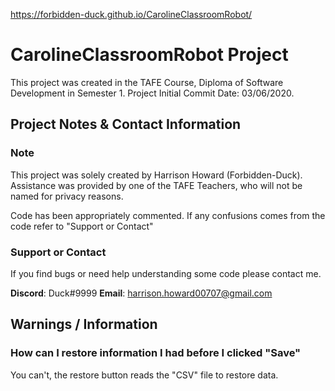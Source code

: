 <https://forbidden-duck.github.io/CarolineClassroomRobot/>
# CarolineClassroomRobot Project

This project was created in the TAFE Course, Diploma of Software Development in Semester 1.
Project Initial Commit Date: 03/06/2020.

## Project Notes & Contact Information

### Note

This project was solely created by Harrison Howard (Forbidden-Duck).
Assistance was provided by one of the TAFE Teachers, who will not be named for privacy reasons.

Code has been appropriately commented. If any confusions comes from the code refer to "Support or Contact"

### Support or Contact

If you find bugs or need help understanding some code please contact me.

**Discord**: Duck#9999
**Email**: harrison.howard00707@gmail.com

## Warnings / Information

### How can I restore information I had before I clicked "Save"
You can't, the restore button reads the "CSV" file to restore data.
